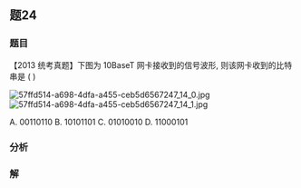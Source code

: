 ## 题24
### 题目
【2013 统考真题】下图为 10BaseT 网卡接收到的信号波形, 则该网卡收到的比特串是 ( )

![57ffd514-a698-4dfa-a455-ceb5d6567247_14_0.jpg](https://img.hwenyi.tech/202406021136359.webp) ![57ffd514-a698-4dfa-a455-ceb5d6567247_14_1.jpg](https://img.hwenyi.tech/202406021136360.webp)

A. 00110110 B. 10101101 C. 01010010 D. 11000101
### 分析

### 解